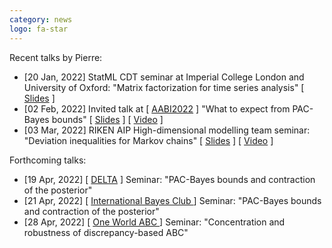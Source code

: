 ```yaml
---
category: news
logo: fa-star
---
```


Recent talks by Pierre:
<ul>
   <li> [20 Jan, 2022] StatML CDT seminar at Imperial College London and University of Oxford: "Matrix factorization for time series analysis" [ <a href="https://pierrealquier.github.io/slides/imperial2022.pdf" target="_blank">Slides</a> ] </li>
   <li> [02 Feb, 2022] Invited talk at [ <a href="http://approximateinference.org/" target="_blank">AABI2022</a> ] "What to expect from PAC-Bayes bounds"  [ <a href="https://pierrealquier.github.io/slides/AABI2022.pdf" target="_blank">Slides</a> ] [ <a href="https://www.youtube.com/watch?v=8MWOhYg89fY&t=144s" target="_blank">Video</a> ]</li>
   <li> [03 Mar, 2022] RIKEN AIP High-dimensional modelling team seminar: "Deviation inequalities for Markov chains"  [ <a href="https://pierrealquier.github.io/slides/AIP2022.pdf" target="_blank">Slides</a> ] [ <a href="https://www.youtube.com/watch?v=uzgR1YrNezc" target="_blank">Video</a> ]</li>
</ul>

Forthcoming talks:
<ul>
   <li> [19 Apr, 2022] [ <a href="https://www.homepages.ucl.ac.uk/~ucabriv/delta.html" target="_blank">DELTA</a> ] Seminar: "PAC-Bayes bounds and contraction of the posterior" </li>
   <li> [21 Apr, 2022] [ <a href="https://www.math.vu.nl/thebayesclub/" target="_blank">International Bayes Club </a> ] Seminar: "PAC-Bayes bounds and contraction of the posterior" </li>
   <li> [28 Apr, 2022] [ <a href="https://warwick.ac.uk/fac/sci/statistics/news/upcoming-seminars/abcworldseminar" target="_blank">One World ABC </a> ] Seminar: "Concentration and robustness of discrepancy-based ABC" </li>
</ul>


